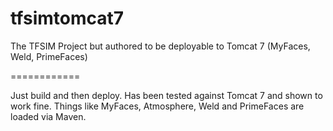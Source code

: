 tfsimtomcat7
============

The TFSIM Project but authored to be deployable to Tomcat 7 (MyFaces, Weld, PrimeFaces)

============

Just build and then deploy.
Has been tested against Tomcat 7 and shown to work fine.
Things like MyFaces, Atmosphere, Weld and PrimeFaces are loaded via Maven.
